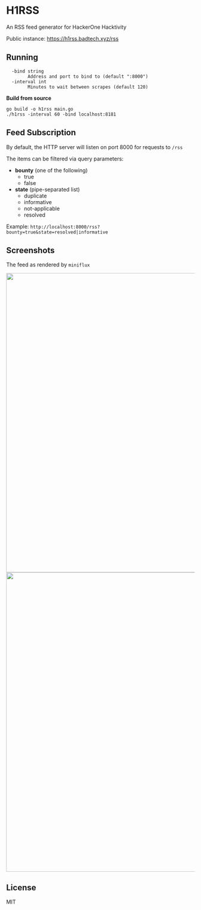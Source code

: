 # H1RSS

An RSS feed generator for HackerOne Hacktivity

Public instance: https://h1rss.badtech.xyz/rss

## Running

```
  -bind string
        Address and port to bind to (default ":8000")
  -interval int
        Minutes to wait between scrapes (default 120)
```

**Build from source**

```
go build -o h1rss main.go
./h1rss -interval 60 -bind localhost:8181
```

## Feed Subscription

By default, the HTTP server will listen on port 8000 for requests to `/rss`

The items can be filtered via query parameters:

* **bounty** (one of the following)
  * true
  * false
* **state** (pipe-separated list)
  * duplicate
  * informative
  * not-applicable
  * resolved

Example: `http://localhost:8000/rss?bounty=true&state=resolved|informative`

## Screenshots

The feed as rendered by `miniflux`

<img src="https://user-images.githubusercontent.com/3712226/110651862-71815e00-8181-11eb-9459-bcdfecf5e327.png" width="800" />

<img src="https://user-images.githubusercontent.com/3712226/110651857-70e8c780-8181-11eb-8bba-b2da08db7332.png" width="800" />

## License

MIT
